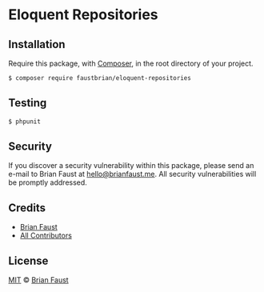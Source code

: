 # Eloquent Repositories

## Installation

Require this package, with [Composer](https://getcomposer.org/), in the root directory of your project.

``` bash
$ composer require faustbrian/eloquent-repositories
```

## Testing

``` bash
$ phpunit
```

## Security

If you discover a security vulnerability within this package, please send an e-mail to Brian Faust at hello@brianfaust.me. All security vulnerabilities will be promptly addressed.

## Credits

- [Brian Faust](https://github.com/faustbrian)
- [All Contributors](../../contributors)

## License

[MIT](LICENSE) © [Brian Faust](https://brianfaust.me)
